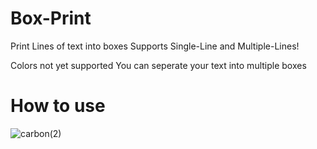 # Box-Print
Print Lines of text into boxes
Supports Single-Line and Multiple-Lines!

Colors not yet supported
You can seperate your text into multiple boxes

# How to use

![carbon(2)](https://user-images.githubusercontent.com/69310714/222963366-35190db2-3976-4388-8256-c6f50351c81a.png)
